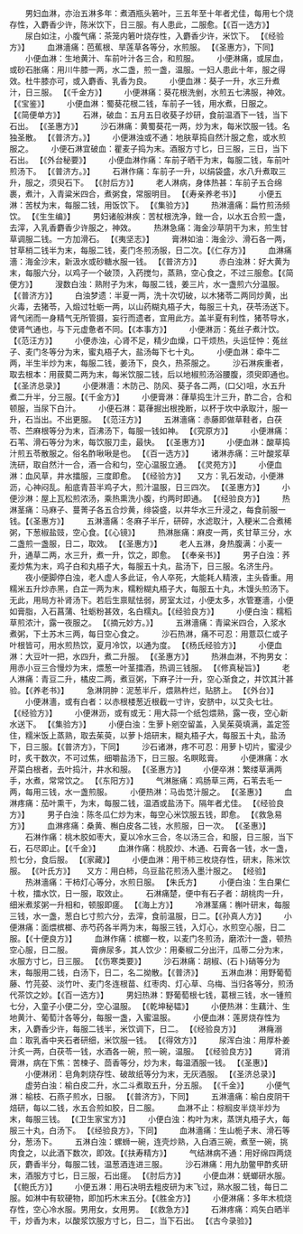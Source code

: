 <!-- { "loadSidebar": true } -->
　　男妇血淋，亦治五淋多年：煮酒瓶头箬叶，三五年至十年者尤佳，每用七个烧存性，入麝香少许，陈米饮下，日三服。有人患此，二服愈。【《百一选方》】
　　尿白如注，小腹气痛：茶笼内箬叶烧存性，入麝香少许，米饮下。 【《经验方》】
　　血淋濇痛：芭蕉根、旱莲草各等分，水煎服。 【《圣惠方》，下同】
　　小便血淋：生地黄汁、车前叶汁各三合，和煎服。
　　小便淋痛，或尿血，或砂石胀痛：用川牛膝一两，水二盏，煎一盏，温服。一妇人患此十年，服之得效。杜牛膝亦可，或入麝香、乳香为良。
　　小便血淋：葵子一升，水三升煮汁，日三服。 【《千金方》】
　　小便淋痛：葵花根洗剉，水煎五七沸服，神效。 【《宝鉴》】
　　小便血淋：蜀葵花根二钱，车前子一钱，用水煮，日服之。 【《简便单方》】
　　石淋，破血：五月五日收葵子炒研，食前温酒下一钱，当下石出。 【《圣惠方》】
　　沙石淋痛：黄蜀葵花一两，炒为末，每米饮服一钱。名独圣散。 【《普济方。》】
　　小便淋浊或不通：地肤草捣自然汁服之愈，或水煎服之。
　　小便石淋宜破血：瞿麦子捣为末。酒服方寸匕，日三服，三日，当下石出。 【《外台秘要》】
　　小便血淋作痛：车前子晒干为末，每服二钱，车前叶煎汤下。 【《普济方。》】
　　石淋作痛：车前子一升，以绢袋盛，水八升煮取三升，服之，须臾石下。 【《肘后方》】
　　老人淋病，身体热甚：车前子五合绵裹，煮汁，入青粱米四合，煮粥食，常服明目。 【《寿亲养老书》】
　　小便五淋：苦杖为末，每服二钱，用饭饮下。 【《集验方》】
　　热淋濇痛：扁竹煎汤频饮。 【《生生编》】
　　男妇诸般淋疾：苦杖根洗净，銼一合，以水五合煎一盏，去滓，入乳香麝香少许服之，神效。
　　热淋急痛：海金沙草阴干为末，煎生甘草调服二钱。一方加滑石。 【《夷坚志》】
　　膏淋如油：海金沙、滑石各一两，甘草梢二钱半为末，每服二钱，麦门冬煎汤服，日二次。【《仁存方》】
　　血淋痛濇：海金沙末，新汲水或砂糖水服一钱。 【《普济方》】
　　赤白浊淋：好大黄为末，每服六分，以鸡子一个破顶，入药搅匀，蒸熟，空心食之，不过三服愈。【《简便方》】
　　溲数白浊：熟附子为末，每服二钱，姜三片，水一盏煎六分温服。 【《普济方》】
　　白浊梦遗：半夏一两，洗十次切破，以木猪苓二两同炒黄，出火毒，去猪苓，入煅过牡蛎一两，以山药糊丸梧子大，每服三十丸，茯苓汤送下。肾气闭而一身精气无所管摄，妄行而遗者，宜用此方。盖半夏有利性，猪苓导水，使肾气通也，与下元虚惫者不同。【《本事方》】
　　小便淋沥：菟丝子煮汁饮。 【《范汪方》】
　　小便赤浊，心肾不足，精少血燥，口干烦热，头运怔忡：菟丝子、麦门冬等分为末，蜜丸梧子大，盐汤每下七十丸。
　　小便血淋：牵牛二两，半生半炒为末，每服二钱，姜汤下，良久，热茶服之。
　　沙石淋疾重者，取去根本：用菝葜二两为末，每米饮服二钱，后以地椒煎汤浴腰腹，须臾即通也。【《圣济总录》】
　　小便淋濇：木防己、防风、葵子各二两，(口父)咀，水五升煮二升半，分三服。【《千金方》】
　　小便膏淋：葎草捣生汁三升，酢二合，合和顿服，当尿下白汁。
　　小便石淋：葛葎掘出根挽断，以杯于坎中承取汁，服一升，石当出。不出更服。 【《范汪方》】
　　五淋濇痛：赤藤即做草鞋者，白茯苓、苎麻根等分为末，百沸汤下，每服一钱如神。 【《究原方》】
　　小便淋痛：石苇、滑石等分为末，每饮服刀圭，最快。 【《圣惠方》】
　　小便血淋：酸草捣汁煎五苓散服之。俗名酢啾啾是也。 【《百一选方》】
　　诸淋赤痛：三叶酸浆草洗研，取自然汁一合，酒一合和匀，空心温服立通。 【《灵苑方》】
　　小便血淋：血风草，井水擂服，三度即愈。 【《经验方》】　　又方：乳石发动，小便淋沥，心神闷乱。船底青苔半鸡子大，煎汁温服，日三四次。 【《圣惠方》】
　　小便沙淋：屋上瓦松煎浓汤，乘热熏洗小腹，约两时即通。 【《经验良方》】
　　热淋茎痛：马麻子、蔓菁子各五合炒黄，绯袋盛，以井华水三升浸之，每食前服一钱。【《圣惠方》】
　　五淋濇痛：冬麻子半斤，研碎，水滤取汁，入粳米二合煮稀粥，下葱椒盐豉，空心食。【《心镜》】
　　热淋胀痛：麻皮一两，炙甘草三分，水二盏煎一盏服，日二，取效。 【《圣惠方》】
　　老人五淋，身热腹满：小麦一升，通草二两，水三升，煮一升，饮之，即愈。 【《奉亲书》】
　　男子白浊：荞麦炒焦为末，鸡子白和丸梧子大，每服五十丸，盐汤下，日三服。名济生丹。
　　夜小便脚停白浊，老人虚人多此证，令人卒死，大能耗人精液，主头昏重。用糯米五升炒赤黑，白芷一两为末，糯粉糊丸梧子大，每服五十丸，木馒头煎汤下。无此，用局方补肾汤下。若后生禀赋怯弱，房室太过，小便太多，水管蹇濇，小便如膏脂，入石菖蒲、牡蛎粉甚效，名白糯丸。【《经验良方》】
　　小便白浊：糯稻草煎浓汁，露一夜服之。 【《摘元妙方。》】
　　五淋濇痛：青粱米四合，入浆水煮粥，下土苏木三两，每日空心食之。
　　沙石热淋，痛不可忍：用薏苡仁或子叶根皆可，用水煎热饮，夏月冷饮，以通为度。 【《杨氏经验方》】
　　小便血淋：大豆叶一把，水四升，煮二升服。 【《圣惠方》】
　　热淋血淋，不拘男女：用赤小豆三合慢炒为末，煨葱一叶茎擂酒，热调三钱服。 【《修真秘旨》】
　　老人淋痛：青豆二升，橘皮二两，煮豆粥，下麻子汁一升，空心渐食之，并饮其汁甚验。【《养老书》】
　　急淋阴肿：泥葱半斤，煨熟杵烂，贴脐上。 【《外台》】
　　小便淋濇，或有白者：以赤根楼葱近根截一寸许，安脐中，以艾灸七壮。 【《经验方》】
　　小便淋沥，或有或无：用大蒜一个纸包煨熟，露一夜，空心新水送下。 【《集验方》】
　　小便白浊：生萝卜剜空留盖，入吴茱萸填满，盖定签住，糯米饭上蒸熟，取去茱萸，以萝卜焙研末，糊丸梧子大，每服五十丸，盐汤下，日三服。【《普济方》，下同】
　　沙石诸淋，疼不可忍：用萝卜切片，蜜浸少时，炙干数次，不可过焦，细嚼盐汤下，日三服。名瞑眩膏。
　　小便淋痛：水芹菜白根者，去叶捣汁，井水和服。 【《圣惠方》】
　　小便卒淋：繁缕草满两手，水煮，常常饮之。 【《东阳方》】
　　气淋胀痛：鸡肠草三两，石苇去毛一两，每用三钱，水一盏煎服。
　　小便热淋：马齿苋汁服之。 【《圣惠》】
　　血淋疼痛：茄叶熏干，为末，每服二钱，温酒或盐汤下。隔年者尤佳。 【《经验良方》】
　　男子白浊：陈冬瓜仁炒为末，每空心米饮服五钱，即愈。 【《救急易方》】
　　血淋疼痛：桑黄、槲白皮各二钱，水煎服，日一次。 【《圣惠》】
　　石淋作痛：桃木胶如枣大，夏以冷水三合，冬以汤三合，和服，日三服，当下石，石尽即止。【《千金》】
　　血淋作痛：桃胶炒、木通、石膏各一钱，水一盏，煎七分，食后服。 【《家藏》】
　　小便血淋：用干柿三枚烧存性，研末，陈米饮服。 【《叶氏方》】　　又方：用白柿，乌豆盐花煎汤入墨汁服之。 【经验】
　　热淋濇痛：干柿灯心等分，水煎日服。 【朱氏方】
　　小便白浊：生白果仁十枚，擂水饮，日一服，取效止。
　　石淋痛楚，便中有石子者：胡桃肉一升，细米煮浆粥一升相和，顿服即瘥。 【《海上方》】
　　冷淋茎痛：槲叶研末，每服三钱，水一盏，葱白匕寸煎六分，去滓，食前温服，日二。【《孙真人方》】
　　小便淋痛：面煨槟榔、赤芍药各半两为末，每服三钱，入灯心，水煎空心服，日二服。【《十便良方》】
　　血淋作痛：槟榔一枚，以麦门冬煎汤，磨浓汁一盏，顿热空心服，日二服。
　　膏痹尿多，其人饮少：用秦椒二分出汗，瓜蒂二分为末，水服方寸匕，日三服。 【《伤寒类要》】
　　沙石淋痛：胡椒、(石卜)硝等分为末，每服用二钱，白汤下，日二，名二拗散。【《普济》】
　　五淋血淋：用野葡萄藤、竹芫荽、淡竹叶、麦门冬连根苗、红枣肉、灯心草、乌梅、当归各等分，煎汤代茶饮之妙。【《百一选方》】
　　男妇热淋：野葡萄根七钱，葛根三钱，水一锺煎七分，入童子小便二分，空心温服。 【《乾坤秘韫》】
　　小便热淋：生藕汁、生地黄汁、葡萄汁各等分，每服一盏，入蜜温服。
　　小便血淋：莲房烧存性为末，入麝香少许，每服二钱半，米饮调下，日二。 【《经验良方》】
　　淋癃溺血：取乳香中夹石者研细，米饮服一钱。 【《得效方》】
　　尿浑白浊：用厚朴姜汁炙一两，白茯苓一钱，水酒各一碗，煎一碗，温服。 【《经验良方》】
　　肾消膏淋，病在下焦：苦楝子、茴香等分，炒为末，每温酒服一钱。 【《圣惠》】
　　小便淋闭：皂角刺烧存性、破故纸等分为末，无灰酒服。 【《圣济总录》】
　　虚劳白浊：榆白皮二升，水二斗煮取五升，分五服。 【《千金》】
　　小便气淋：榆枝、石燕子煎水，日服。 【《普济方》，下同】
　　五淋濇痛：榆白皮阴干焙研，每以二钱，水五合煎如胶，日二服。
　　血淋不止：棕榈皮半烧半炒为末，每服三钱。 【《卫生家宝方》】
　　小便白浊：构叶为末，蒸饼丸梧子大，每服三十丸，白汤下。 【《经验良方》，下同】
　　血淋濇痛：生山栀子末、滑石等分，葱汤下。
　　五淋白浊：螺蛳一碗，连壳炒熟，入白酒三碗，煮至一碗，挑肉食之，以此酒下数次，即效。【《扶寿精方》】
　　气结淋病不通：用好绵四两烧灰，麝香半分，每服二钱，温葱酒连进三服。
　　沙石淋痛：用九肋鳖甲酢炙研末，酒服方寸匕，日三服，石出瘥。 【《肘后方》】
　　小便血淋：蜣螂研水服。 【《鲍氏方》】
　　小便五淋：用石决明去粗皮研为末飞过，熟水服二钱，每日二服。如淋中有软硬物，即加朽木末五分。【《胜金方》】
　　小便淋痛：多年木梳烧存性，空心冷水服。男用女，女用男。 【《救急方》】
　　石淋疼痛：鸡矢白晒半干，炒香为末，以酸浆饮服方寸匕，日二，当下石出。 【《古今录验》】
